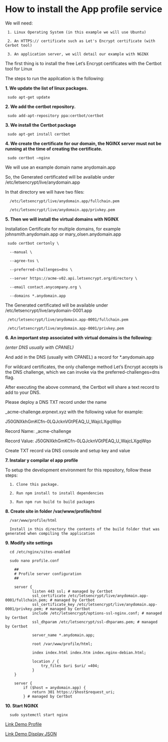 # How to install the App profile service

We will need:

     1. Linux Operating System (in this example we will use Ubuntu)

     2. An HTTPS:// certificate such as Let's Encrypt certificate (with Cerbot tool)

     3. An application server, we will detail our example with NGINX

The first thing is to install the free Let’s Encrypt certificates with the Certbot tool for Linux

The steps to run the appilcation is the following:

**1. We update the list of linux packages.**

     sudo apt-get update

**2. We add the certbot repository.**

     sudo add-apt-repository ppa:certbot/certbot

**3. We install the Certbot package**

     sudo apt-get install certbot

**4. We create the certificate for our domain, the NGINX server must not be running at the time of creating the certificate.**

     sudo certbot –nginx

We will use an example domain name anydomain.app

So, the Generated certificated will be available under /etc/letsencrypt/live/anydomain.app

In that directory we will have two files:

      /etc/letsencrypt/live/anydomain.app/fullchain.pem

      /etc/letsencrypt/live/anydomain.app/privkey.pem

**5. Then we will install the virtual domains with NGINX**

Installation Certificate for multiple domains, for example johnsmith.anydomain.app or mary_olsen.anydomain.app

     sudo certbot certonly \

      --manual \

      --agree-tos \

      --preferred-challenges=dns \

      --server https://acme-v02.api.letsencrypt.org/directory \

      --email contact.anycompany.org \

      --domains *.anydomain.app

The Generated certificated will be available under /etc/letsencrypt/live/anydomain-0001.app

     /etc/letsencrypt/live/anydomain.app-0001/fullchain.pem

     /etc/letsencrypt/live/anydomain.app-0001/privkey.pem

**6. An important step associated with virtual domains is the following:**

*(enter DNS usually with CPANEL)*

And add in the DNS (usually with CPANEL) a record for *.anydomain.app

For wildcard certificates, the only challenge method Let’s Encrypt accepts is the DNS challenge, which we can invoke via the preferred-challenges=dns flag.

After executing the above command, the Certbot will share a text record to add to your DNS.

Please deploy a DNS TXT record under the name

_acme-challenge.erpnext.xyz with the following value for example:

J50GNXkhGmKCfn-0LQJcknVGtPEAQ_U_WajcLXgqWqo

Record Name: _acme-challenge

Record Value: J50GNXkhGmKCfn-0LQJcknVGtPEAQ_U_WajcLXgqWqo

Create TXT record via DNS console and setup key and value

**7. Instalar y compilar el app profile**

   To setup the development environment for this repository, follow these steps:

      1. Clone this package.

      2. Run npm install to install dependencies

      3. Run npm run build to build packages

**8. Create site in folder /var/www/profile/html**

      /var/www/profile/html

      Install in this directory the contents of the build folder that was generated when compiling the application

**9. Modify site settings**
      
      cd /etc/nginx/sites-enabled
      
      sudo nano profile.conf

        ##
        # Profile server configuration
        ##

        server {
                listen 443 ssl; # managed by Certbot
                ssl_certificate /etc/letsencrypt/live/anydomain.app-0001/fullchain.pem; # managed by Certbot
                ssl_certificate_key /etc/letsencrypt/live/anydomain.app-0001/privkey.pem; # managed by Certbot
                include /etc/letsencrypt/options-ssl-nginx.conf; # managed by Certbot
                ssl_dhparam /etc/letsencrypt/ssl-dhparams.pem; # managed by Certbot

                server_name *.anydomain.app;

                root /var/www/profile/html;

                index index.html index.htm index.nginx-debian.html;

                location / {
                    try_files $uri $uri/ =404;
                }
        }

        server {
            if ($host = anydomain.app) {
                return 301 https://$host$request_uri;
            } # managed by Certbot

**10. Start NGINX**

      sudo systemctl start nginx


[Link Demo Profile](https://support.xck.app)

[Link Demo Display JSON](https://support.xck.app?profile)

